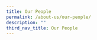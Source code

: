 ```yaml
---
title: Our People
permalink: /about-us/our-people/
description: ""
third_nav_title: Our People
---
```

